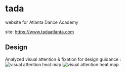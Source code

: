 # tada
website for Atlanta Dance Academy

site: https://www.tadaatlanta.com

## Design
Analyzed visual attention & fixation for design guidance :
![visual attention heat map](https://woodburyshortridge.github.io/tada/img/branding/vas1.png)
![visual attention heat map](https://woodburyshortridge.github.io/tada/img/branding/vas2.png)
